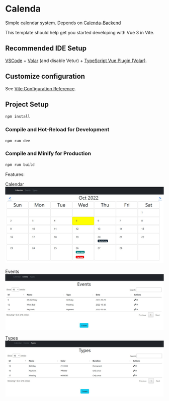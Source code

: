 # Calenda

Simple calendar system. Depends on [Calenda-Backend](https://github.com/frankisko/calenda_backend)

This template should help get you started developing with Vue 3 in Vite.

## Recommended IDE Setup

[VSCode](https://code.visualstudio.com/) + [Volar](https://marketplace.visualstudio.com/items?itemName=Vue.volar) (and disable Vetur) + [TypeScript Vue Plugin (Volar)](https://marketplace.visualstudio.com/items?itemName=Vue.vscode-typescript-vue-plugin).

## Customize configuration

See [Vite Configuration Reference](https://vitejs.dev/config/).

## Project Setup

```sh
npm install
```

### Compile and Hot-Reload for Development

```sh
npm run dev
```

### Compile and Minify for Production

```sh
npm run build
```

Features:

Calendar
![Calendar](/repository/assets/calendar.jpg?raw=true "Calendar")

Events
![Events](/repository/assets/events.jpg?raw=true "Events")

Types
![Types](/repository/assets/types.jpg?raw=true "Types")
